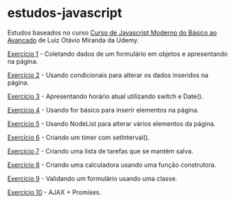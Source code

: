 # estudos-javascript
Estudos baseados no curso [Curso de Javascript Moderno do Básico ao Avancado](https://www.udemy.com/course/curso-de-javascript-moderno-do-basico-ao-avancado/) de Luiz Otávio Miranda da Udemy.


[Exercício 1](https://lucasgdo.github.io/estudos-javascript/exercicio1/) - Coletando dados de um formulário em objetos e apresentando na página.

[Exercício 2](https://lucasgdo.github.io/estudos-javascript/exercicio2/) - Usando condicionais para alterar os dados inseridos na página.

[Exercício 3](https://lucasgdo.github.io/estudos-javascript/exercicio3/) - Apresentando horário atual utilizando switch e Date().

[Exercício 4](https://lucasgdo.github.io/estudos-javascript/exercicio4/) - Usando for básico para inserir elementos na página.

[Exercício 5](https://lucasgdo.github.io/estudos-javascript/exercicio5) - Usando NodeList para alterar vários elementos da página.

[Exercício 6](https://lucasgdo.github.io/estudos-javascript/exercicio6) - Criando um timer com setInterval().

[Exercício 7](https://lucasgdo.github.io/estudos-javascript/exercicio7) - Criando uma lista de tarefas que se mantém salva.

[Exercício 8](https://lucasgdo.github.io/estudos-javascript/exercicio8) - Criando uma calculadora usando uma função construtora.

[Exercício 9](https://lucasgdo.github.io/estudos-javascript/exercicio9) - Validando um formulário usando uma classe.

[Exercício 10](https://lucasgdo.github.io/estudos-javascript/exercicio10) - AJAX + Promises.
